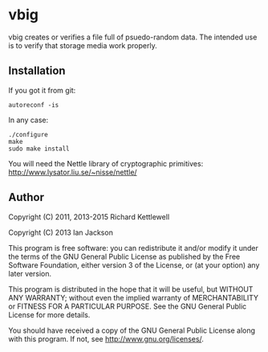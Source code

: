 vbig
====

vbig creates or verifies a file full of psuedo-random data.
The intended use is to verify that storage media work properly.

Installation
------------

If you got it from git:

    autoreconf -is

In any case:

    ./configure
    make
    sudo make install

You will need the Nettle library of cryptographic primitives:
  http://www.lysator.liu.se/~nisse/nettle/

Author
------

Copyright (C) 2011, 2013-2015 Richard Kettlewell

Copyright (C) 2013 Ian Jackson

This program is free software: you can redistribute it and/or modify
it under the terms of the GNU General Public License as published by
the Free Software Foundation, either version 3 of the License, or
(at your option) any later version.

This program is distributed in the hope that it will be useful,
but WITHOUT ANY WARRANTY; without even the implied warranty of
MERCHANTABILITY or FITNESS FOR A PARTICULAR PURPOSE.  See the
GNU General Public License for more details.

You should have received a copy of the GNU General Public License
along with this program.  If not, see <http://www.gnu.org/licenses/>.
